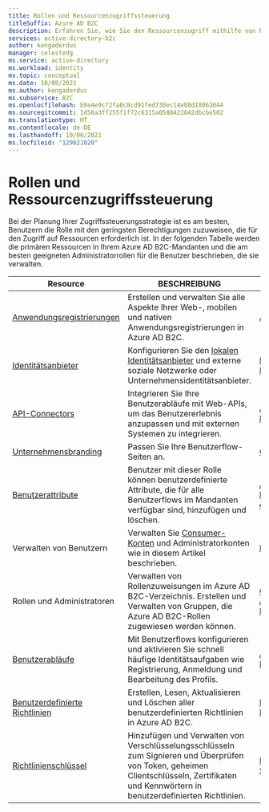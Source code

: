 ```yaml
---
title: Rollen und Ressourcenzugriffssteuerung
titleSuffix: Azure AD B2C
description: Erfahren Sie, wie Sie den Ressourcenzugriff mithilfe von Rollen steuern.
services: active-directory-b2c
author: kengaderdus
manager: celestedg
ms.service: active-directory
ms.workload: identity
ms.topic: conceptual
ms.date: 10/08/2021
ms.author: kengaderdus
ms.subservice: B2C
ms.openlocfilehash: b9a4e9cf2fa8c8cd91fed738ec14e88d18063044
ms.sourcegitcommit: 1d56a3ff255f1f72c6315a0588422842dbcbe502
ms.translationtype: HT
ms.contentlocale: de-DE
ms.lasthandoff: 10/06/2021
ms.locfileid: "129621020"
---
```

# <a name="roles-and-resource-access-control"></a>Rollen und Ressourcenzugriffssteuerung

Bei der Planung Ihrer Zugriffssteuerungsstrategie ist es am besten, Benutzern die Rolle mit den geringsten Berechtigungen zuzuweisen, die für den Zugriff auf Ressourcen erforderlich ist. In der folgenden Tabelle werden die primären Ressourcen in Ihrem Azure AD B2C-Mandanten und die am besten geeigneten Administratorrollen für die Benutzer beschrieben, die sie verwalten.

|Resource  |BESCHREIBUNG  |Role  |
|---------|---------|---------|
|[Anwendungsregistrierungen](tutorial-register-applications.md) | Erstellen und verwalten Sie alle Aspekte Ihrer Web-, mobilen und nativen Anwendungsregistrierungen in Azure AD B2C.|[Anwendungsadministrator](../active-directory/roles/permissions-reference.md#application-administrator)|
|[Identitätsanbieter](add-identity-provider.md)| Konfigurieren Sie den [lokalen Identitätsanbieter](identity-provider-local.md) und externe soziale Netzwerke oder Unternehmensidentitätsanbieter. | [Externer Identitätsanbieteradministrator](../active-directory/roles/permissions-reference.md#external-identity-provider-administrator)|
|[API-Connectors](add-api-connector.md)| Integrieren Sie Ihre Benutzerabläufe mit Web-APIs, um das Benutzererlebnis anzupassen und mit externen Systemen zu integrieren.|[Administrator für Benutzerflows mit externer ID](../active-directory/roles/permissions-reference.md#external-id-user-flow-administrator)|
|[Unternehmensbranding](customize-ui.md#configure-company-branding)| Passen Sie Ihre Benutzerflow-Seiten an.| [Globaler Administrator](../active-directory/roles/permissions-reference.md#global-administrator)|
|[Benutzerattribute](user-flow-custom-attributes.md)| Benutzer mit dieser Rolle können benutzerdefinierte Attribute, die für alle Benutzerflows im Mandanten verfügbar sind, hinzufügen und löschen.| [Administrator für Benutzerflowattribute mit externer ID](../active-directory/roles/permissions-reference.md#external-id-user-flow-attribute-administrator)|
|Verwalten von Benutzern| Verwalten Sie [Consumer-Konten](manage-users-portal.md) und Administratorkonten wie in diesem Artikel beschrieben.| [Benutzeradministrator](../active-directory/roles/permissions-reference.md#user-administrator)|
|Rollen und Administratoren| Verwalten von Rollenzuweisungen im Azure AD B2C-Verzeichnis. Erstellen und Verwalten von Gruppen, die Azure AD B2C-Rollen zugewiesen werden können. |[Globaler Administrator](../active-directory/roles/permissions-reference.md#global-administrator), [Administrator für privilegierte Rollen](../active-directory/roles/permissions-reference.md#privileged-role-administrator)|
|[Benutzerabläufe](user-flow-overview.md)|Mit Benutzerflows konfigurieren und aktivieren Sie schnell häufige Identitätsaufgaben wie Registrierung, Anmeldung und Bearbeitung des Profils.| [Administrator für Benutzerflows mit externer ID](../active-directory/roles/permissions-reference.md#external-id-user-flow-administrator)|
|[Benutzerdefinierte Richtlinien](user-flow-overview.md)| Erstellen, Lesen, Aktualisieren und Löschen aller benutzerdefinierten Richtlinien in Azure AD B2C.| [B2C-IEF-Richtlinienadministrator](../active-directory/roles/permissions-reference.md#b2c-ief-policy-administrator)|
|[Richtlinienschlüssel](policy-keys-overview.md)|Hinzufügen und Verwalten von Verschlüsselungsschlüsseln zum Signieren und Überprüfen von Token, geheimen Clientschlüsseln, Zertifikaten und Kennwörtern in benutzerdefinierten Richtlinien.|[B2C-IEF-Schlüsselsatzadministrator](../active-directory/roles/permissions-reference.md#b2c-ief-keyset-administrator)|